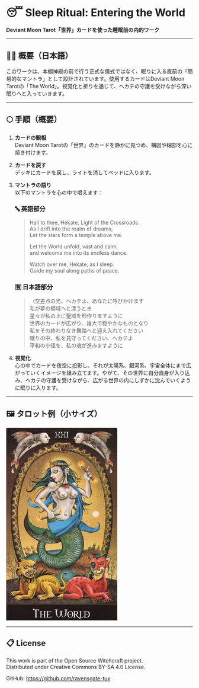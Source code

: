 
# 😴 Sleep Ritual: Entering the World  
**Deviant Moon Tarot「世界」カードを使った睡眠前の内的ワーク**

---

## 🧙‍♀️ 概要（日本語）

このワークは、本棚神殿の前で行う正式な儀式ではなく、眠りに入る直前の「簡易的なマントラ」として設計されています。使用するカードはDeviant Moon Tarotの「The World」。視覚化と祈りを通じて、ヘカテの守護を受けながら深い眠りへと入っていきます。

---

## 🌕 手順（概要）

1. **カードの観相**  
   Deviant Moon Tarotの「世界」のカードを静かに見つめ、構図や細部を心に焼き付けます。

2. **カードを戻す**  
   デッキにカードを戻し、ライトを消してベッドに入ります。

3. **マントラの語り**  
   以下のマントラを心の中で唱えます：

   ### 🔤 英語部分
   > Hail to thee, Hekate, Light of the Crossroads.  
   > As I drift into the realm of dreams,  
   > Let the stars form a temple above me.  
   >  
   > Let the World unfold, vast and calm,  
   > and welcome me into its endless dance.  
   >  
   > Watch over me, Hekate, as I sleep.  
   > Guide my soul along paths of peace.

   ### 🈶 日本語部分
   > （交差点の光、ヘカテよ、あなたに呼びかけます  
   > 私が夢の領域へと漂うとき  
   > 星々が私の上に聖域を形作りますように  
   > 世界のカードが広がり、雄大で穏やかなものとなり  
   > 私をその終わりなき舞踏へと迎え入れてください  
   > 眠りの中、私を見守ってください、ヘカテよ  
   > 平和の小径を、私の魂が進みますように

4. **視覚化**  
   心の中でカードを夜空に投影し、それが太陽系、銀河系、宇宙全体にまで広がっていくイメージを組み立てます。やがて、その世界に自分自身が入り込み、ヘカテの守護を受けながら、広がる世界の内にしずかに沈んでいくように眠りに入ります。

---

## 🖼️ タロット例（小サイズ）

<img src="world_tarot_small.jpg" width="300">

---

## 📋 License
This work is part of the Open Source Witchcraft project.  
Distributed under Creative Commons BY-SA 4.0 License.

GitHub: https://github.com/ravensgate-tux
